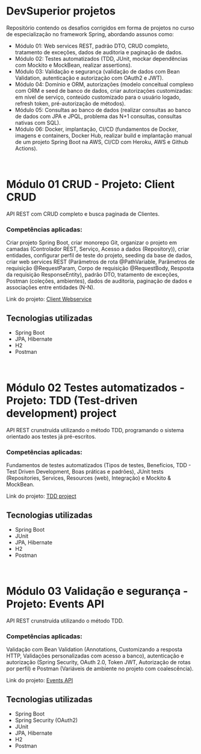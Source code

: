 # DevSuperior projetos

Repositório contendo os desafios corrigidos em forma de projetos no curso de especialização no framework Spring, abordando assunos como:
- Módulo 01: Web services REST, padrão DTO, CRUD completo, tratamento de exceções, dados de auditoria e paginação de dados.
- Módulo 02: Testes automatizados (TDD, JUnit, mockar dependências com Mockito e MockBean, realizar assertions).
- Módulo 03: Validação e segurança (validação de dados com Bean Validation, autenticação e autorização com OAuth2 e JWT).
- Módulo 04: Domínio e ORM, autorizações (modelo conceitual complexo com ORM e seed de banco de dados, criar autorizações customizadas: em nível de serviço, conteúdo customizado para o usuário logado, refresh token, pré-autorização de métodos).
- Módulo 05: Consultas ao banco de dados (realizar consultas ao banco de dados com JPA e JPQL, problema das N+1 consultas, consultas nativas com SQL).
- Módulo 06: Docker, implantação, CI/CD (fundamentos de Docker, imagens e containers, Docker Hub, realizar build e implantação manual de um projeto Spring Boot na AWS, CI/CD com Heroku, AWS e Github Actions).
<br>

# Módulo 01 CRUD - Projeto: Client CRUD
API REST com CRUD completo e busca paginada de Clientes.

### Competências aplicadas:
Criar projeto Spring Boot, criar monorepo Git, organizar o projeto em camadas (Controlador REST, Serviço, Acesso a dados (Repository)), criar entidades, configurar perfil de teste do projeto, seeding da base de dados, criar web services REST (Parâmetros de rota @PathVariable, Parâmetros de requisição @RequestParam, Corpo de requisição @RequestBody, Resposta da requisição ResponseEntity<T>), padrão DTO, tratamento de exceções, Postman (coleções, ambientes), dados de auditoria, paginação de dados e associações entre entidades (N-N).


Link do projeto: <a href="https://github.com/CairoDeAndrade/ds-projects/tree/main/01module-project">Client Webservice</a>

## Tecnologias utilizadas
- Spring Boot
- JPA, Hibernate
- H2
- Postman
<br>

# Módulo 02 Testes automatizados - Projeto: TDD (Test-driven development) project
API REST crunstruída utilizando o método TDD, programando o sistema orientado aos testes já pré-escritos.

### Competências aplicadas: 
Fundamentos de testes automatizados (Tipos de testes, Benefícios, TDD - Test Driven Development, Boas práticas e padrões), JUnit tests (Repositories, Services, Resources (web), Integração) e Mockito & MockBean.

Link do projeto: <a href="https://github.com/CairoDeAndrade/ds-projects/tree/main/02module-project">TDD project</a>

## Tecnologias utilizadas
- Spring Boot
- JUnit
- JPA, Hibernate
- H2
- Postman
<br>

# Módulo 03 Validação e segurança - Projeto: Events API
API REST crunstruída utilizando o método TDD.

### Competências aplicadas:
Validação com Bean Validation (Annotations, Customizando a resposta HTTP, Validações personalizadas com acesso a banco), autenticação e autorização (Spring Security, OAuth 2.0, Token JWT, Autorização de rotas por perfil) e Postman (Variáveis de ambiente no projeto com coalescência).

Link do projeto: <a href="https://github.com/CairoDeAndrade/ds-projects/tree/main/03module-project">Events API</a>

## Tecnologias utilizadas
- Spring Boot
- Spring Security (OAuth2)
- JUnit
- JPA, Hibernate
- H2
- Postman
